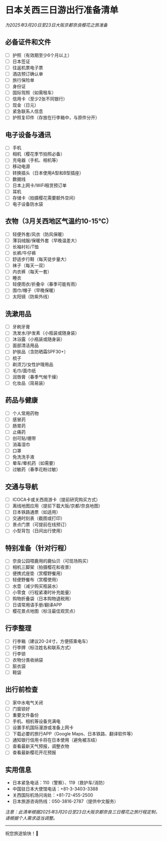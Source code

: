 # 日本关西三日游出行准备清单

*为2025年3月20日至23日大阪京都奈良樱花之旅准备*

## 必备证件和文件

- [ ] 护照（有效期至少6个月以上）
- [ ] 日本签证
- [ ] 往返机票电子票
- [ ] 酒店预订确认单
- [ ] 旅行保险单
- [ ] 身份证
- [ ] 国际驾照（如需租车）
- [ ] 信用卡（至少2张不同银行）
- [ ] 现金（日元）
- [ ] 紧急联系人信息
- [ ] 护照复印件（存放在行李箱中，与原件分开）

## 电子设备与通讯

- [ ] 手机
- [ ] 相机（樱花季节拍照必备）
- [ ] 充电器（手机、相机等）
- [ ] 移动电源
- [ ] 转换插头（日本使用A型和B型插座）
- [ ] 数据线
- [ ] 日本上网卡/WiFi租赁预订单
- [ ] 耳机
- [ ] 存储卡（拍摄樱花需要额外空间）
- [ ] 电子设备防水袋

## 衣物（3月关西地区气温约10-15℃）

- [ ] 轻便外套/风衣（防风保暖）
- [ ] 薄羽绒服/保暖外套（早晚温差大）
- [ ] 长袖衬衫/T恤
- [ ] 长裤/牛仔裤
- [ ] 舒适步行鞋（每天徒步量大）
- [ ] 袜子（每天一双）
- [ ] 内衣裤（每天一套）
- [ ] 睡衣
- [ ] 轻便雨衣/折叠伞（春季可能有雨）
- [ ] 围巾/帽子（早晚保暖）
- [ ] 太阳镜（防紫外线）

## 洗漱用品

- [ ] 牙刷牙膏
- [ ] 洗发水/护发素（小瓶装或随身装）
- [ ] 沐浴露（小瓶装或随身装）
- [ ] 面部清洁用品
- [ ] 护肤品（含防晒霜SPF30+）
- [ ] 梳子
- [ ] 剃须刀/女性护理用品
- [ ] 毛巾/面巾纸
- [ ] 润唇膏（春季气候干燥）
- [ ] 化妆品（简易装）

## 药品与健康

- [ ] 个人常用药物
- [ ] 感冒药
- [ ] 肠胃药
- [ ] 止痛药
- [ ] 创可贴/绷带
- [ ] 消毒湿巾
- [ ] 口罩
- [ ] 免洗洗手液
- [ ] 晕车/晕机药（如需要）
- [ ] 过敏药（春季花粉过敏）

## 交通与导航

- [ ] ICOCA卡或关西周游卡（提前研究购买方式）
- [ ] 离线地图应用（提前下载大阪/京都/奈良地图）
- [ ] 日本铁路通票（如适用）
- [ ] 交通时刻表（截图或打印）
- [ ] 景点门票（可提前在线预订）
- [ ] 小型背包（日间出行使用）

## 特别准备（针对行程）

- [ ] 奈良公园喂鹿用的鹿仙贝（可现场购买）
- [ ] 相机三脚架（拍摄樱花和夜景）
- [ ] 便携式座垫（赏樱野餐用）
- [ ] 轻便野餐布（赏樱使用）
- [ ] 水壶（减少购买瓶装水）
- [ ] 小零食（行程紧凑时补充能量）
- [ ] 购物折叠袋（日本购物退税用）
- [ ] 日语常用语手册/翻译APP
- [ ] 樱花景点地图（标注最佳观赏点）

## 行李整理

- [ ] 行李箱（建议20-24寸，方便搭乘电车）
- [ ] 行李牌（标注姓名和联系方式）
- [ ] 行李锁
- [ ] 衣物分类收纳袋
- [ ] 脏衣袋
- [ ] 鞋袋

## 出行前检查

- [ ] 家中水电气关闭
- [ ] 门窗锁好
- [ ] 重要文件备份
- [ ] 手机、相机等设备充满电
- [ ] 设置手机国际漫游或准备上网卡
- [ ] 下载必要的旅行APP（Google Maps、日本铁路、翻译软件等）
- [ ] 通知银行信用卡将在日本使用（避免被冻结）
- [ ] 查看最新天气预报，调整衣物
- [ ] 查看最新樱花开花预报

## 实用信息

- 日本紧急电话：110（警察）、119（救护车/消防）
- 中国驻日本大使馆电话：+81-3-3403-3388
- 关西国际机场问询处：+81-72-455-2500
- 日本旅游咨询热线：050-3816-2787（提供中文服务）

*注意：此清单根据2025年3月20日至23日大阪京都奈良三日樱花之旅行程定制，请根据个人需求适当调整。*

---

祝您旅途愉快！🌸